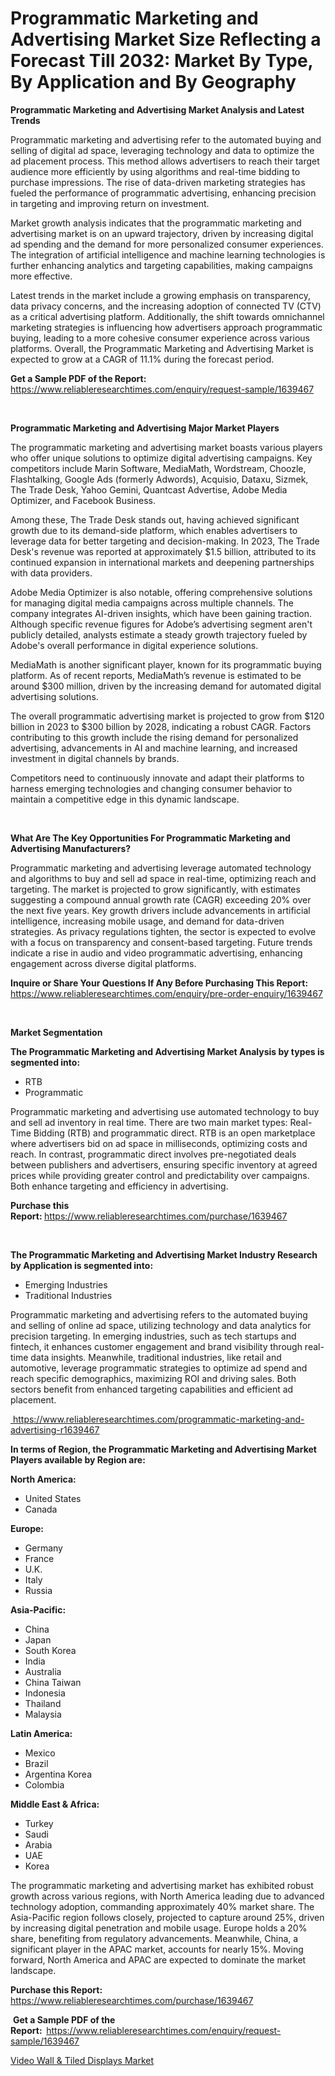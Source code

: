 <p><h1>Programmatic Marketing and Advertising Market Size Reflecting a Forecast Till 2032: Market By Type, By Application and By Geography</h1></p><p><strong>Programmatic Marketing and Advertising Market Analysis and Latest Trends</strong></p>
<p><p>Programmatic marketing and advertising refer to the automated buying and selling of digital ad space, leveraging technology and data to optimize the ad placement process. This method allows advertisers to reach their target audience more efficiently by using algorithms and real-time bidding to purchase impressions. The rise of data-driven marketing strategies has fueled the performance of programmatic advertising, enhancing precision in targeting and improving return on investment.</p><p>Market growth analysis indicates that the programmatic marketing and advertising market is on an upward trajectory, driven by increasing digital ad spending and the demand for more personalized consumer experiences. The integration of artificial intelligence and machine learning technologies is further enhancing analytics and targeting capabilities, making campaigns more effective.</p><p>Latest trends in the market include a growing emphasis on transparency, data privacy concerns, and the increasing adoption of connected TV (CTV) as a critical advertising platform. Additionally, the shift towards omnichannel marketing strategies is influencing how advertisers approach programmatic buying, leading to a more cohesive consumer experience across various platforms. Overall, the Programmatic Marketing and Advertising Market is expected to grow at a CAGR of 11.1% during the forecast period.</p></p>
<p><strong>Get a Sample PDF of the Report:&nbsp;</strong> <a href="https://www.reliableresearchtimes.com/enquiry/request-sample/1639467?utm_campaign=2237&utm_medium=2&utm_source=Github&utm_content=ia&utm_term=23032025&utm_id=programmatic-marketing-and-advertising">https://www.reliableresearchtimes.com/enquiry/request-sample/1639467</a></p>
<p>&nbsp;</p>
<p><strong>Programmatic Marketing and Advertising Major Market Players</strong></p>
<p><p>The programmatic marketing and advertising market boasts various players who offer unique solutions to optimize digital advertising campaigns. Key competitors include Marin Software, MediaMath, Wordstream, Choozle, Flashtalking, Google Ads (formerly Adwords), Acquisio, Dataxu, Sizmek, The Trade Desk, Yahoo Gemini, Quantcast Advertise, Adobe Media Optimizer, and Facebook Business.</p><p>Among these, The Trade Desk stands out, having achieved significant growth due to its demand-side platform, which enables advertisers to leverage data for better targeting and decision-making. In 2023, The Trade Desk's revenue was reported at approximately $1.5 billion, attributed to its continued expansion in international markets and deepening partnerships with data providers.</p><p>Adobe Media Optimizer is also notable, offering comprehensive solutions for managing digital media campaigns across multiple channels. The company integrates AI-driven insights, which have been gaining traction. Although specific revenue figures for Adobe’s advertising segment aren't publicly detailed, analysts estimate a steady growth trajectory fueled by Adobe's overall performance in digital experience solutions.</p><p>MediaMath is another significant player, known for its programmatic buying platform. As of recent reports, MediaMath’s revenue is estimated to be around $300 million, driven by the increasing demand for automated digital advertising solutions. </p><p>The overall programmatic advertising market is projected to grow from $120 billion in 2023 to $300 billion by 2028, indicating a robust CAGR. Factors contributing to this growth include the rising demand for personalized advertising, advancements in AI and machine learning, and increased investment in digital channels by brands.</p><p>Competitors need to continuously innovate and adapt their platforms to harness emerging technologies and changing consumer behavior to maintain a competitive edge in this dynamic landscape.</p></p>
<p>&nbsp;</p>
<p><strong>What Are The Key Opportunities For Programmatic Marketing and Advertising Manufacturers?</strong></p>
<p><p>Programmatic marketing and advertising leverage automated technology and algorithms to buy and sell ad space in real-time, optimizing reach and targeting. The market is projected to grow significantly, with estimates suggesting a compound annual growth rate (CAGR) exceeding 20% over the next five years. Key growth drivers include advancements in artificial intelligence, increasing mobile usage, and demand for data-driven strategies. As privacy regulations tighten, the sector is expected to evolve with a focus on transparency and consent-based targeting. Future trends indicate a rise in audio and video programmatic advertising, enhancing engagement across diverse digital platforms.</p></p>
<p><strong>Inquire or Share Your Questions If Any Before Purchasing This Report:</strong> <a href="https://www.reliableresearchtimes.com/enquiry/pre-order-enquiry/1639467?utm_campaign=2237&utm_medium=2&utm_source=Github&utm_content=ia&utm_term=23032025&utm_id=programmatic-marketing-and-advertising">https://www.reliableresearchtimes.com/enquiry/pre-order-enquiry/1639467</a></p>
<p>&nbsp;</p>
<p><strong>Market Segmentation</strong></p>
<p><strong>The Programmatic Marketing and Advertising Market Analysis by types is segmented into:</strong></p>
<p><ul><li>RTB</li><li>Programmatic</li></ul></p>
<p><p>Programmatic marketing and advertising use automated technology to buy and sell ad inventory in real time. There are two main market types: Real-Time Bidding (RTB) and programmatic direct. RTB is an open marketplace where advertisers bid on ad space in milliseconds, optimizing costs and reach. In contrast, programmatic direct involves pre-negotiated deals between publishers and advertisers, ensuring specific inventory at agreed prices while providing greater control and predictability over campaigns. Both enhance targeting and efficiency in advertising.</p></p>
<p><strong>Purchase this Report:&nbsp;</strong><a href="https://www.reliableresearchtimes.com/purchase/1639467?utm_campaign=2237&utm_medium=2&utm_source=Github&utm_content=ia&utm_term=23032025&utm_id=programmatic-marketing-and-advertising">https://www.reliableresearchtimes.com/purchase/1639467</a></p>
<p>&nbsp;</p>
<p><strong>The Programmatic Marketing and Advertising Market Industry Research by Application is segmented into:</strong></p>
<p><ul><li>Emerging Industries</li><li>Traditional Industries</li></ul></p>
<p><p>Programmatic marketing and advertising refers to the automated buying and selling of online ad space, utilizing technology and data analytics for precision targeting. In emerging industries, such as tech startups and fintech, it enhances customer engagement and brand visibility through real-time data insights. Meanwhile, traditional industries, like retail and automotive, leverage programmatic strategies to optimize ad spend and reach specific demographics, maximizing ROI and driving sales. Both sectors benefit from enhanced targeting capabilities and efficient ad placement.</p></p>
<p><a href="https://www.reliableresearchtimes.com/programmatic-marketing-and-advertising-r1639467?utm_campaign=2237&utm_medium=2&utm_source=Github&utm_content=ia&utm_term=23032025&utm_id=programmatic-marketing-and-advertising">&nbsp;https://www.reliableresearchtimes.com/programmatic-marketing-and-advertising-r1639467</a></p>
<p><strong>In terms of Region, the Programmatic Marketing and Advertising Market Players available by Region are:</strong></p>
<p>
    <p> <strong> North America: </strong>
        <ul>
            <li>United States</li>
            <li>Canada</li>
        </ul>
        </p> 
    <p> <strong> Europe: </strong>
        <ul>
            <li>Germany</li>
            <li>France</li>
            <li>U.K.</li>
            <li>Italy</li>
            <li>Russia</li>
        </ul>
        </p> 
    <p> <strong> Asia-Pacific: </strong>
        <ul>
            <li>China</li>
            <li>Japan</li>
            <li>South Korea</li>
            <li>India</li>
            <li>Australia</li>
            <li>China Taiwan</li>
            <li>Indonesia</li>
            <li>Thailand</li>
            <li>Malaysia</li>
        </ul>
        </p> 
    <p> <strong> Latin America: </strong>
        <ul>
            <li>Mexico</li>
            <li>Brazil</li>
            <li>Argentina Korea</li>
            <li>Colombia</li>
        </ul>
        </p> 
    <p> <strong> Middle East & Africa: </strong>
        <ul>
            <li>Turkey</li>
            <li>Saudi</li>
            <li>Arabia</li>
            <li>UAE</li>
            <li>Korea</li>
        </ul>
    </p>
    </p>
<p><p>The programmatic marketing and advertising market has exhibited robust growth across various regions, with North America leading due to advanced technology adoption, commanding approximately 40% market share. The Asia-Pacific region follows closely, projected to capture around 25%, driven by increasing digital penetration and mobile usage. Europe holds a 20% share, benefiting from regulatory advancements. Meanwhile, China, a significant player in the APAC market, accounts for nearly 15%. Moving forward, North America and APAC are expected to dominate the market landscape.</p></p>
<p><strong>Purchase this Report: </strong><a href="https://www.reliableresearchtimes.com/purchase/1639467?utm_campaign=2237&utm_medium=2&utm_source=Github&utm_content=ia&utm_term=23032025&utm_id=programmatic-marketing-and-advertising">https://www.reliableresearchtimes.com/purchase/1639467</a></p>
<p>&nbsp;<strong>Get a Sample PDF of the Report:&nbsp;&nbsp;</strong><a href="https://www.reliableresearchtimes.com/enquiry/request-sample/1639467?utm_campaign=2237&utm_medium=2&utm_source=Github&utm_content=ia&utm_term=23032025&utm_id=programmatic-marketing-and-advertising">https://www.reliableresearchtimes.com/enquiry/request-sample/1639467</a></p>
<p><strong></strong></p>
<p><p><a href="https://github.com/mcfred89/Market-Research-Report-List-1/blob/main/video-wall-tiled-displays-market.md?utm_campaign=2237&utm_medium=2&utm_source=Github&utm_content=ia&utm_term=23032025&utm_id=programmatic-marketing-and-advertising">Video Wall & Tiled Displays Market</a></p></p>